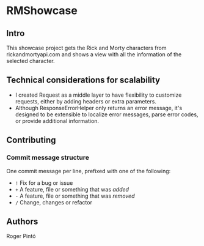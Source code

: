 # RMShowcase

## Intro

This showcase project gets the Rick and Morty characters from rickandmortyapi.com and shows a view with all the information of the selected character.

## Technical considerations for scalability

- I created Request as a middle layer to have flexibility to customize requests, either by adding headers or extra parameters.
- Although ResponseErrorHelper only returns an error message, it's designed to be extensible to localize error messages, parse error codes, or provide additional information.

## Contributing

### Commit message structure

One commit message per line, prefixed with one of the following:
- `!` Fix for a bug or issue
- `+` A feature, file or something that was *added*
- `-` A feature, file or something that was *removed*
- `/` Change, changes or refactor

## Authors

Roger Pintó
